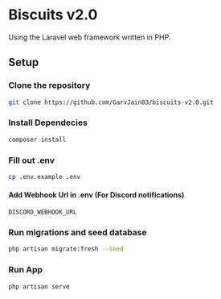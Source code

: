 # Biscuits v2.0

Using the Laravel web framework written in PHP.

## Setup

### Clone the repository

```bash
git clone https://github.com/GarvJain03/biscuits-v2.0.git
```

### Install Dependecies

```bash
composer install
```

### Fill out .env

```bash
cp .env.example .env
```

#### Add Webhook Url in .env (For Discord notifications)

`DISCORD_WEBHOOK_URL`

### Run migrations and seed database

```bash
php artisan migrate:fresh --seed
```

### Run App

```bash
php artisan serve
```
